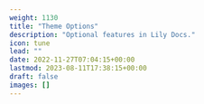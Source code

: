 ```yaml
---
weight: 1130
title: "Theme Options"
description: "Optional features in Lily Docs."
icon: tune
lead: ""
date: 2022-11-27T07:04:15+00:00
lastmod: 2023-08-11T17:38:15+00:00
draft: false
images: []
---
```


